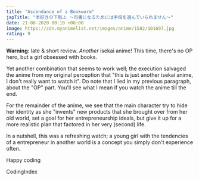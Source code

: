 ```yaml
---
title: "Ascendance of a Bookworm"
japTitle: "本好きの下剋上 ～司書になるためには手段を選んでいられません～" 
date: 21-08-2020 00:10 +08:00
image: https://cdn.myanimelist.net/images/anime/1582/101697.jpg
rating: 9
---
```


**Warning:** late & short review. _Another_ isekai anime! This time, there's no OP hero, but a girl obsessed with books.

Yet another combination that seems to work well; the execution salvaged the anime from my original perception that "this is just another isekai anime, I don't really want to watch it". Do note that I lied in my previous paragraph, about the "OP" part. You'll see what I mean if you watch the anime till the end.

For the remainder of the anime, we see that the main character try to hide her identity as she "invents" new products that she brought over from her old world, set a goal for her entrepreneurship ideals, but give it up for a more realistic plan that factored in her very (second) life.

In a nutshell, this was a refreshing watch; a young girl with the tendencies of a entrepreneur in another world is a concept you simply don't experience often.

Happy coding

CodingIndex
